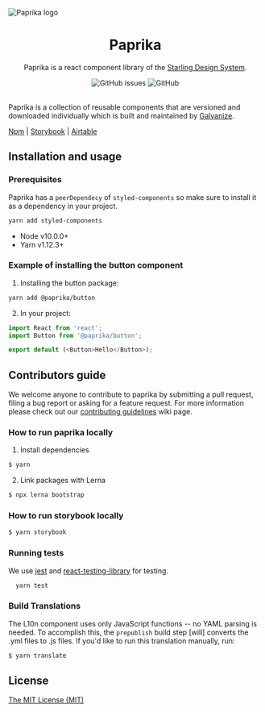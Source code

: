 ![Paprika logo](https://user-images.githubusercontent.com/10501940/52080175-07327400-254c-11e9-9748-7a00f93a13a8.png)

<h1 align="center">Paprika</h1>
<p align="center">Paprika is a react component library of the <a href="https://design.wegalvanize.com">Starling Design System</a>.</p>
<div align="center">
<img alt="GitHub issues" src="https://img.shields.io/github/issues/acl-services/paprika">
<img alt="GitHub" src="https://img.shields.io/github/license/acl-services/paprika">
</div>
<br>

Paprika is a collection of reusable components that are versioned and downloaded individually which is built and maintained by [Galvanize](https://www.wegalvanize.com).

[Npm](https://www.npmjs.com/org/paprika) |
[Storybook](https://paprika.highbond.com) | 
[Airtable](https://airtable.com/tblKm8hk9hxOhSjqZ/viwWfRyRdodyS2xVv?blocks=hide)

## Installation and usage
### Prerequisites
Paprika has a `peerDependecy` of `styled-components` so make sure to install it as a dependency in your project.
```sh
yarn add styled-components
```

- Node v10.0.0+
- Yarn v1.12.3+

### Example of installing the button component
1. Installing the button package:
```sh
yarn add @paprika/button
```

2. In your project:
```js
import React from 'react';
import Button from '@paprika/button';

export default (<Button>Hello</Button>);
```

## Contributors guide
We welcome anyone to contribute to paprika by submitting a pull request, filing a bug report or asking for a feature request. For more information please check out our [contributing guidelines](https://github.com/acl-services/paprika/wiki/Contributing-Guidelines) wiki page.

### How to run paprika locally
1. Install dependencies
```sh
$ yarn
```

2. Link packages with Lerna
```sh
$ npx lerna bootstrap
```

### How to run storybook locally
```sh
$ yarn storybook
```

### Running tests

We use [jest](https://jestjs.io/docs/en/expect) and [react-testing-library](https://github.com/testing-library/react-testing-library) for testing.
```sh
  yarn test
```

### Build <L10n> Translations

The L10n component uses only JavaScript functions -- no YAML parsing is needed. To accomplish this, the `prepublish` build step [will] converts the .yml files to .js files. If you'd like to run this translation manually, run:

```sh
$ yarn translate
```

## License
[The MIT License (MIT)](https://github.com/acl-services/paprika/blob/master/LICENSE)

